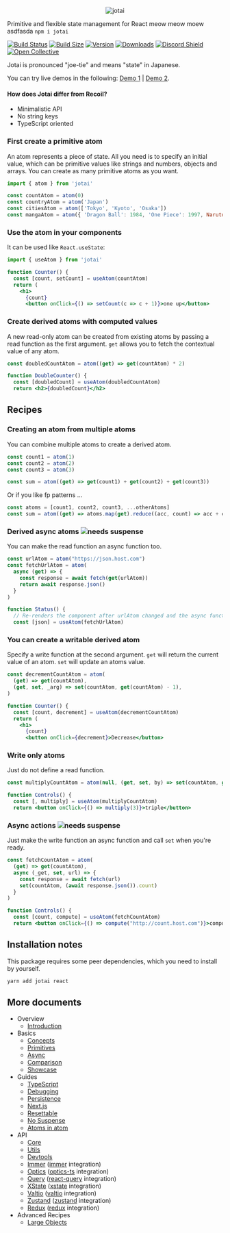 <p align="center">
  <img src="img/title.svg" alt="jotai" />
</p>

Primitive and flexible state management for React
meow meow moew asdfasda
`npm i jotai`

[![Build Status](https://img.shields.io/github/workflow/status/pmndrs/jotai/Lint?style=flat&colorA=000000&colorB=000000)](https://github.com/pmndrs/jotai/actions?query=workflow%3ALint)
[![Build Size](https://img.shields.io/bundlephobia/min/jotai?label=bundle%20size&style=flat&colorA=000000&colorB=000000)](https://bundlephobia.com/result?p=jotai)
[![Version](https://img.shields.io/npm/v/jotai?style=flat&colorA=000000&colorB=000000)](https://www.npmjs.com/package/jotai)
[![Downloads](https://img.shields.io/npm/dt/jotai.svg?style=flat&colorA=000000&colorB=000000)](https://www.npmjs.com/package/jotai)
[![Discord Shield](https://img.shields.io/discord/740090768164651008?style=flat&colorA=000000&colorB=000000&label=discord&logo=discord&logoColor=ffffff)](https://discord.gg/poimandres)
[![Open Collective](https://img.shields.io/opencollective/all/jotai?style=flat&colorA=000000&colorB=000000)](https://opencollective.com/jotai)

Jotai is pronounced "joe-tie" and means "state" in Japanese.

You can try live demos in the following:
[Demo 1](https://codesandbox.io/s/jotai-demo-47wvh) |
[Demo 2](https://codesandbox.io/s/jotai-demo-forked-x2g5d).

#### How does Jotai differ from Recoil?

- Minimalistic API
- No string keys
- TypeScript oriented

### First create a primitive atom

An atom represents a piece of state. All you need is to specify an initial
value, which can be primitive values like strings and numbers, objects and
arrays. You can create as many primitive atoms as you want.

```jsx
import { atom } from 'jotai'

const countAtom = atom(0)
const countryAtom = atom('Japan')
const citiesAtom = atom(['Tokyo', 'Kyoto', 'Osaka'])
const mangaAtom = atom({ 'Dragon Ball': 1984, 'One Piece': 1997, Naruto: 1999 })
```

### Use the atom in your components

It can be used like `React.useState`:

```jsx
import { useAtom } from 'jotai'

function Counter() {
  const [count, setCount] = useAtom(countAtom)
  return (
    <h1>
      {count}
      <button onClick={() => setCount(c => c + 1)}>one up</button>
```

### Create derived atoms with computed values

A new read-only atom can be created from existing atoms by passing a read
function as the first argument. `get` allows you to fetch the contextual value
of any atom.

```jsx
const doubledCountAtom = atom((get) => get(countAtom) * 2)

function DoubleCounter() {
  const [doubledCount] = useAtom(doubledCountAtom)
  return <h2>{doubledCount}</h2>
```

## Recipes

### Creating an atom from multiple atoms

You can combine multiple atoms to create a derived atom.

```jsx
const count1 = atom(1)
const count2 = atom(2)
const count3 = atom(3)

const sum = atom((get) => get(count1) + get(count2) + get(count3))
```

Or if you like fp patterns ...

```jsx
const atoms = [count1, count2, count3, ...otherAtoms]
const sum = atom((get) => atoms.map(get).reduce((acc, count) => acc + count))
```

### Derived async atoms <img src="https://img.shields.io/badge/-needs_suspense-black" alt="needs suspense" />

You can make the read function an async function too.

```jsx
const urlAtom = atom("https://json.host.com")
const fetchUrlAtom = atom(
  async (get) => {
    const response = await fetch(get(urlAtom))
    return await response.json()
  }
)

function Status() {
  // Re-renders the component after urlAtom changed and the async function above concludes
  const [json] = useAtom(fetchUrlAtom)
```

### You can create a writable derived atom

Specify a write function at the second argument. `get` will return the current
value of an atom. `set` will update an atoms value.

```jsx
const decrementCountAtom = atom(
  (get) => get(countAtom),
  (get, set, _arg) => set(countAtom, get(countAtom) - 1),
)

function Counter() {
  const [count, decrement] = useAtom(decrementCountAtom)
  return (
    <h1>
      {count}
      <button onClick={decrement}>Decrease</button>
```

### Write only atoms

Just do not define a read function.

```jsx
const multiplyCountAtom = atom(null, (get, set, by) => set(countAtom, get(countAtom) * by))

function Controls() {
  const [, multiply] = useAtom(multiplyCountAtom)
  return <button onClick={() => multiply(3)}>triple</button>
```

### Async actions <img src="https://img.shields.io/badge/-needs_suspense-black" alt="needs suspense" />

Just make the write function an async function and call `set` when you're ready.

```jsx
const fetchCountAtom = atom(
  (get) => get(countAtom),
  async (_get, set, url) => {
    const response = await fetch(url)
    set(countAtom, (await response.json()).count)
  }
)

function Controls() {
  const [count, compute] = useAtom(fetchCountAtom)
  return <button onClick={() => compute("http://count.host.com")}>compute</button>
```

## Installation notes

This package requires some peer dependencies, which you need to install by
yourself.

```bash
yarn add jotai react
```

## More documents

- Overview
  - [Introduction](https://docs.pmnd.rs/jotai/introduction)
- Basics
  - [Concepts](https://docs.pmnd.rs/jotai/basics/concepts)
  - [Primitives](https://docs.pmnd.rs/jotai/basics/primitives)
  - [Async](https://docs.pmnd.rs/jotai/basics/async)
  - [Comparison](https://docs.pmnd.rs/jotai/basics/comparison)
  - [Showcase](https://docs.pmnd.rs/jotai/basics/showcase)
- Guides
  - [TypeScript](https://docs.pmnd.rs/jotai/guides/typescript)
  - [Debugging](https://docs.pmnd.rs/jotai/guides/debugging)
  - [Persistence](https://docs.pmnd.rs/jotai/guides/persistence)
  - [Next.js](https://docs.pmnd.rs/jotai/guides/nextjs)
  - [Resettable](https://docs.pmnd.rs/jotai/guides/resettable)
  - [No Suspense](https://docs.pmnd.rs/jotai/guides/no-suspense)
  - [Atoms in atom](https://docs.pmnd.rs/jotai/guides/atoms-in-atom)
- API
  - [Core](https://docs.pmnd.rs/jotai/api/core)
  - [Utils](https://docs.pmnd.rs/jotai/api/utils)
  - [Devtools](https://docs.pmnd.rs/jotai/api/devtools)
  - [Immer](https://docs.pmnd.rs/jotai/integrations/immer) ([immer](https://github.com/immerjs/immer) integration)
  - [Optics](https://docs.pmnd.rs/jotai/integrations/optics) ([optics-ts](https://github.com/akheron/optics-ts) integration)
  - [Query](https://docs.pmnd.rs/jotai/integrations/query) ([react-query](https://github.com/tannerlinsley/react-query) integration)
  - [XState](https://docs.pmnd.rs/jotai/integrations/xstate) ([xstate](https://github.com/davidkpiano/xstate) integration)
  - [Valtio](https://docs.pmnd.rs/jotai/integrations/valtio) ([valtio](https://github.com/pmndrs/valtio) integration)
  - [Zustand](https://docs.pmnd.rs/jotai/integrations/zustand) ([zustand](https://github.com/pmndrs/zustand) integration)
  - [Redux](https://docs.pmnd.rs/jotai/integrations/redux) ([redux](https://github.com/reduxjs/redux) integration)
- Advanced Recipes
  - [Large Objects](https://docs.pmnd.rs/jotai/advanced-recipes/large-objects)

